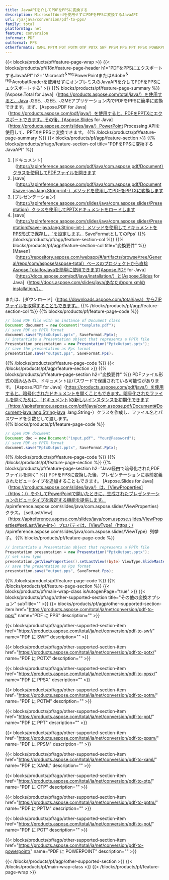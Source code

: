 ```yaml
---
title: JavaAPIを介してPDFをPPSに変換する
description: MicrosoftWordを使用せずにPDFをPPSに変換するJavaAPI
url: /ja/java/conversion/pdf-to-pps/
family: total
platformtag: net
feature: conversion
informat: PDF
outformat: PPS
otherformats: XAML PPTM POT POTM OTP POTX SWF PPSM PPS PPT PPSX POWERPOINT
---
```

{{< blocks/products/pf/feature-page-wrap >}}
{{< blocks/products/pf/i18n/feature-page-header h1="PDFをPPSにエクスポートするJavaAPI" h2="Microsoft<sup>＆reg;</sup>PowerPointまたはAdobe<sup>＆reg;</sup>AcrobatReaderを使用せずにオンプレミスのJavaAPIを介してPDFをPPSにエクスポートする" >}}
{{% blocks/products/pf/feature-page-summary %}}
[Aspose.Total for Java]（https://products.aspose.com/total/java/）を使用すると、Java J2SE、J2EE、J2MEアプリケーション内でPDFをPPSに簡単に変換できます。まず、[Aspose.PDF for Java]（https://products.aspose.com/pdf/java/）を使用すると、PDFをPPTXにエクスポートできます。その後、[Aspose.Slides for Java]（https://products.aspose.com/slides/java/）PowerPoint Processing APIを使用して、PPTXをPPSに変換できます。
{{% /blocks/products/pf/feature-page-summary  %}}
{{< blocks/products/pf/agp/feature-section >}}
{{% blocks/products/pf/agp/feature-section-col title="PDFをPPSに変換するJavaAPI" %}}
1. [ドキュメント]（https://apireference.aspose.com/pdf/java/com.aspose.pdf/Document）クラスを使用してPDFファイルを開きます
2. [save]（https://apireference.aspose.com/pdf/java/com.aspose.pdf/Document#save-java.lang.String-int-）メソッドを使用してPDFをPPTXに変換します
3. [プレゼンテーション]（https://apireference.aspose.com/slides/java/com.aspose.slides/Presentation）クラスを使用してPPTXドキュメントをロードします
4. [save]（https://apireference.aspose.com/slides/java/com.aspose.slides/Presentation#save-java.lang.String-int-）メソッドを使用してドキュメントをPPS形式で保存し、`を設定します。 SaveFormatとしてのPps`
{{% /blocks/products/pf/agp/feature-section-col %}}
{{% blocks/products/pf/agp/feature-section-col title="変換要件" %}}
[Maven]（https://repository.aspose.com/webapp/#/artifacts/browse/tree/General/repo/com/aspose/aspose-total）ベースのプロジェクトから直接Aspose.TotalforJavaを簡単に使用できます[Aspose.PDF for Java]（https://docs.aspose.com/pdf/java/installation/）と[Aspose.Slides for Java]（https://docs.aspose.com/slides/java/あなたのpom.xmlのinstallation/）。

または、[ダウンロード]（https://downloads.aspose.com/total/java）からZIPファイルを取得することもできます。
{{% /blocks/products/pf/agp/feature-section-col %}}
{{% blocks/products/pf/feature-page-code %}}

```java
// load PDF file with an instance of Document class
Document document = new Document("template.pdf");
// save PDF as PPTX format 
document.save("PptxOutput.pptx", SaveFormat.Pptx); 
// instantiate a Presentation object that represents a PPTX file
Presentation presentation = new Presentation("PptxOutput.pptx");
// save the presentation as Pps format
presentation.save("output.pps", SaveFormat.Pps);   
```

{{% /blocks/products/pf/feature-page-code %}}
{{< /blocks/products/pf/agp/feature-section >}}
{{% blocks/products/pf/feature-page-section  h2="変換要件" %}}
PDFファイル形式の読み込み中、ドキュメントはパスワードで保護されている可能性があります。 [Aspose.PDF for Java]（https://products.aspose.com/pdf/java/）を使用すると、暗号化されたドキュメントを開くこともできます。暗号化されたファイルを開くために、[ドキュメント]の新しいインスタンスを初期化できます（https://apireference.aspose.com/pdf/java/com.aspose.pdf/Document#Document-java.lang.String-java .lang.String-）クラスを作成し、ファイル名とパスワードを引数として渡します。  
{{% blocks/products/pf/feature-page-code %}}

```java
// open PDF document
Document doc = new Document("input.pdf", "Your@Password");
// save PDF as PPTX format 
document.save("PptxOutput.pptx", SaveFormat.Pptx); 

```

{{% /blocks/products/pf/feature-page-code  %}}
{{% /blocks/products/pf/feature-page-section %}}
{{% blocks/products/pf/feature-page-section  h2="Java経由で暗号化されたPDFファイルを開く" %}}
PDFをPPSに変換した後、プレゼンテーションに事前定義されたビュータイプを追加することもできます。 [Aspose.Slides for Java]（https://products.aspose.com/slides/java/）は、[ViewProperties]（https：/）を介してPowerPointで開いたときに、生成されたプレゼンテーションのビュータイプを設定する機能を提供します。 /apireference.aspose.com/slides/java/com.aspose.slides/ViewProperties）クラス。 [setLastView]（https://apireference.aspose.com/slides/java/com.aspose.slides/ViewProperties#setLastView-int-）プロパティは、[ViewType]（https：/ /apireference.aspose.com/slides/java/com.aspose.slides/ViewType）列挙子。 
{{% blocks/products/pf/feature-page-code %}}

```java
// instantiate a Presentation object that represents a PPTX file
Presentation presentation = new Presentation("PptxOutput.pptx");
// set view type
presentation.getViewProperties().setLastView((byte) ViewType.SlideMasterView);
// save the presentation as Pps format
presentation.save("output.pps", SaveFormat.Pps);    
```

{{% /blocks/products/pf/feature-page-code  %}}
{{% /blocks/products/pf/feature-page-section %}}
{{< blocks/products/pf/main-wrap-class isAutogenPage="true" >}}
{{< blocks/products/pf/agp/other-supported-section title="その他の変換オプション" subTitle="" >}}
{{< blocks/products/pf/agp/other-supported-section-item href="https://products.aspose.com/total/ja/net/conversion/pdf-to-pps/" name="PDF に PPS" description="" >}}

{{< blocks/products/pf/agp/other-supported-section-item href="https://products.aspose.com/total/ja/net/conversion/pdf-to-swf/" name="PDF に SWF" description="" >}}

{{< blocks/products/pf/agp/other-supported-section-item href="https://products.aspose.com/total/ja/net/conversion/pdf-to-potx/" name="PDF に POTX" description="" >}}

{{< blocks/products/pf/agp/other-supported-section-item href="https://products.aspose.com/total/ja/net/conversion/pdf-to-ppsx/" name="PDF に PPSX" description="" >}}

{{< blocks/products/pf/agp/other-supported-section-item href="https://products.aspose.com/total/ja/net/conversion/pdf-to-potm/" name="PDF に POTM" description="" >}}

{{< blocks/products/pf/agp/other-supported-section-item href="https://products.aspose.com/total/ja/net/conversion/pdf-to-ppt/" name="PDF に PPT" description="" >}}

{{< blocks/products/pf/agp/other-supported-section-item href="https://products.aspose.com/total/ja/net/conversion/pdf-to-ppsm/" name="PDF に PPSM" description="" >}}

{{< blocks/products/pf/agp/other-supported-section-item href="https://products.aspose.com/total/ja/net/conversion/pdf-to-xaml/" name="PDF に XAML" description="" >}}

{{< blocks/products/pf/agp/other-supported-section-item href="https://products.aspose.com/total/ja/net/conversion/pdf-to-otp/" name="PDF に OTP" description="" >}}

{{< blocks/products/pf/agp/other-supported-section-item href="https://products.aspose.com/total/ja/net/conversion/pdf-to-pptm/" name="PDF に PPTM" description="" >}}

{{< blocks/products/pf/agp/other-supported-section-item href="https://products.aspose.com/total/ja/net/conversion/pdf-to-pot/" name="PDF に POT" description="" >}}

{{< blocks/products/pf/agp/other-supported-section-item href="https://products.aspose.com/total/ja/net/conversion/pdf-to-powerpoint/" name="PDF に POWERPOINT" description="" >}}


{{< /blocks/products/pf/agp/other-supported-section >}}
{{< /blocks/products/pf/main-wrap-class >}}
{{< /blocks/products/pf/feature-page-wrap >}}